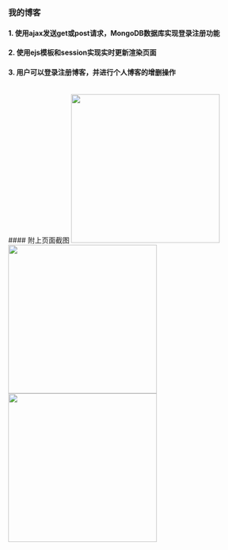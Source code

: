### 我的博客
#### 1.	使用ajax发送get或post请求，MongoDB数据库实现登录注册功能
#### 2.	使用ejs模板和session实现实时更新渲染页面
#### 3.	用户可以登录注册博客，并进行个人博客的增删操作
<br/>
#### 附上页面截图
<img src="https://github.com/LeeYuying/food/blob/master/1.png" width="300"/>
<img src="https://github.com/LeeYuying/food/blob/master/2.png" width="300"/>
<img src="https://github.com/LeeYuying/food/blob/master/3.png" width="300"/>

